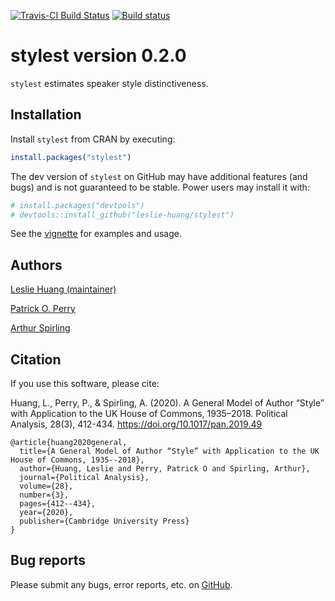 
<!-- README.md is generated from README.Rmd. Please edit that file -->

[![Travis-CI Build
Status](https://travis-ci.org/leslie-huang/stylest.svg?branch=master)](https://travis-ci.org/leslie-huang/stylest)
[![Build
status](https://ci.appveyor.com/api/projects/status/384insyingv6jcg2?svg=true)](https://ci.appveyor.com/project/leslie-huang/stylest)

# stylest version 0.2.0

`stylest` estimates speaker style distinctiveness.

## Installation

Install `stylest` from CRAN by executing:

``` r
install.packages("stylest")
```

The dev version of `stylest` on GitHub may have additional features (and
bugs) and is not guaranteed to be stable. Power users may install it
with:

``` r
# install.packages("devtools")
# devtools::install_github("leslie-huang/stylest")
```

See the
<a href="https://leslie-huang.github.io/stylest/articles/stylest-vignette.html">vignette</a>
for examples and usage.

## Authors

<a href="http://leslie-huang.github.io">Leslie Huang (maintainer)</a>

<a href="https://github.com/patperry">Patrick O. Perry</a>

<a href="https://github.com/ArthurSpirling/">Arthur Spirling</a>

## Citation

If you use this software, please cite:

Huang, L., Perry, P., & Spirling, A. (2020). A General Model of Author
“Style” with Application to the UK House of Commons, 1935–2018.
Political Analysis, 28(3), 412-434.
<https://doi.org/10.1017/pan.2019.49>

    @article{huang2020general,
      title={A General Model of Author “Style” with Application to the UK House of Commons, 1935--2018},
      author={Huang, Leslie and Perry, Patrick O and Spirling, Arthur},
      journal={Political Analysis},
      volume={28},
      number={3},
      pages={412--434},
      year={2020},
      publisher={Cambridge University Press}
    }

## Bug reports

Please submit any bugs, error reports, etc. on
<a href="https://github.com/leslie-huang/stylest/issues">GitHub</a>.
